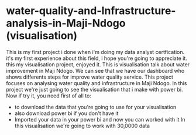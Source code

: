 # water-quality-and-Infrastructure-analysis-in-Maji-Ndogo (visualisation)
This is my first project i done when i'm doing my data analyst certfication. it's my first experience about this field, i hope you're going to appreciate it. this my visualisation project, enjoyed it.
This is visualisation talk about water improvement in Maji Ndogo. We can see that we have our dashboard who shows differents steps for improve water quality service.
This project focuses on analysing water quality and infrastructure in Maji Ndogo. In this project we're just going to see the visualisation that i make with power bi.
Now if try it, you need first of all to:
  - to download the data that you're going to use for your visualisation
  - also download power bi if you don't have it
  - Imported your data in your power bi and now you can worked with it
In this visualisation we're going to work with 30,0000 data 
